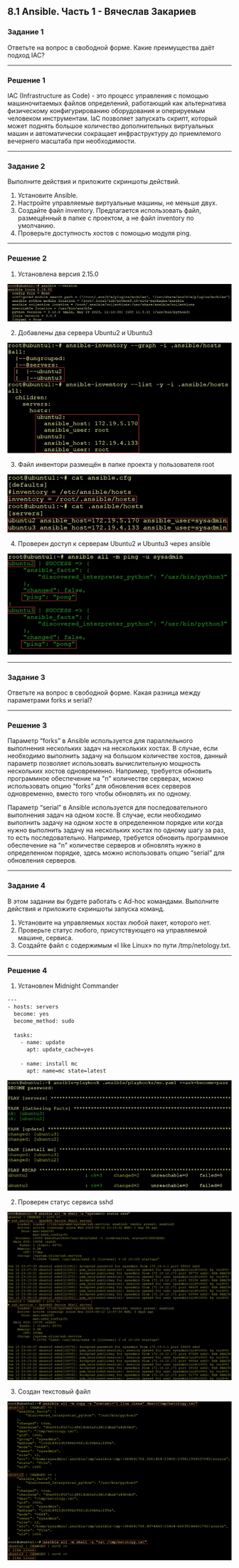 ## 8.1 Ansible. Часть 1 - Вячеслав Закариев

### Задание 1

Ответьте на вопрос в свободной форме.
Какие преимущества даёт подход IAC?

---

### Решение 1

IAC (Infrastructure as Code) - это процесс управления с помощью машиночитаемых файлов определений, работающий как альтернатива физическому конфигурированию оборудования и оперируемым человеком инструментам.
IaC позволяет запускать скрипт, который может поднять большое количество дополнительных виртуальных машин и автоматически сокращает инфраструктуру до приемлемого вечернего масштаба при необходимости.

---

### Задание 2

Выполните действия и приложите скриншоты действий.

1. Установите Ansible.
2. Настройте управляемые виртуальные машины, не меньше двух.
3. Создайте файл inventory. Предлагается использовать файл, размещённый в папке с проектом, а не файл inventory по умолчанию.
4. Проверьте доступность хостов с помощью модуля ping.

---

### Решение 2

1. Установлена версия 2.15.0

![ansible](https://github.com/SlavaZakariev/netology/blob/24a3a268de2aef02f6e31f4e0619b8ab5c1a8197/ci-cd/8.1_ansible_part1/resources/ansible_1.1.jpg)

2. Добавлены два сервера Ubuntu2 и Ubuntu3

![addserv](https://github.com/SlavaZakariev/netology/blob/24a3a268de2aef02f6e31f4e0619b8ab5c1a8197/ci-cd/8.1_ansible_part1/resources/ansible_2.1.jpg)

3. Файл инвентори размещён в папке проекта у пользователя root

![inven](https://github.com/SlavaZakariev/netology/blob/24a3a268de2aef02f6e31f4e0619b8ab5c1a8197/ci-cd/8.1_ansible_part1/resources/ansible_3.1.jpg)

4. Проверен доступ к серверам Ubuntu2 и Ubuntu3 через ansible

![ping](https://github.com/SlavaZakariev/netology/blob/24a3a268de2aef02f6e31f4e0619b8ab5c1a8197/ci-cd/8.1_ansible_part1/resources/ansible_4.1.jpg)

---

### Задание 3

Ответьте на вопрос в свободной форме.
Какая разница между параметрами forks и serial?

---

### Решение 3

Параметр “forks” в Ansible используется для параллельного выполнения нескольких задач на нескольких хостах. В случае, если необходимо выполнить задачу на большом количестве хостов, данный параметр позволяет использовать вычислительную мощность нескольких хостов одновременно. Например, требуется обновить программное обеспечение на "n" количестве серверах, можно использовать опцию “forks” для обновления всех серверов одновременно, вместо того чтобы обновлять их по одному.

Параметр “serial” в Ansible используется для последовательного выполнения задач на одном хосте. В случае, если необходимо выполнить задачу на одном хосте в определенном порядке или когда нужно выполнить задачу на нескольких хостах по одному шагу за раз, то есть последовательно. Например, требуется обновить программное обеспечение на "n" количестве серверов и обновлять нужно в определенном порядке, здесь можно использовать опцию “serial” для обновления серверов.

---

### Задание 4

В этом задании вы будете работать с Ad-hoc командами.
Выполните действия и приложите скриншоты запуска команд.

1. Установите на управляемых хостах любой пакет, которого нет.
2. Проверьте статус любого, присутствующего на управляемой машине, сервиса.
3. Создайте файл с содержимым «I like Linux» по пути /tmp/netology.txt.

---

### Решение 4

1. Установлен Midnight Commander

```
---
- hosts: servers
  become: yes
  become_method: sudo

  tasks:
    - name: update
      apt: update_cache=yes

    - name: install mc
      apt: name=mc state=latest

```



![resolt](https://github.com/SlavaZakariev/netology/blob/24a3a268de2aef02f6e31f4e0619b8ab5c1a8197/ci-cd/8.1_ansible_part1/resources/ansible_5.2.jpg)

2. Проверен статус сервиса sshd

![sshd](https://github.com/SlavaZakariev/netology/blob/24a3a268de2aef02f6e31f4e0619b8ab5c1a8197/ci-cd/8.1_ansible_part1/resources/ansible_6.1.jpg)

3. Создан текстовый файл

![txt](https://github.com/SlavaZakariev/netology/blob/0295273a4287946759f76b201f639d8f4a19b247/ci-cd/7.1_ansible_part1/resources/ansible_7.1.jpg)
